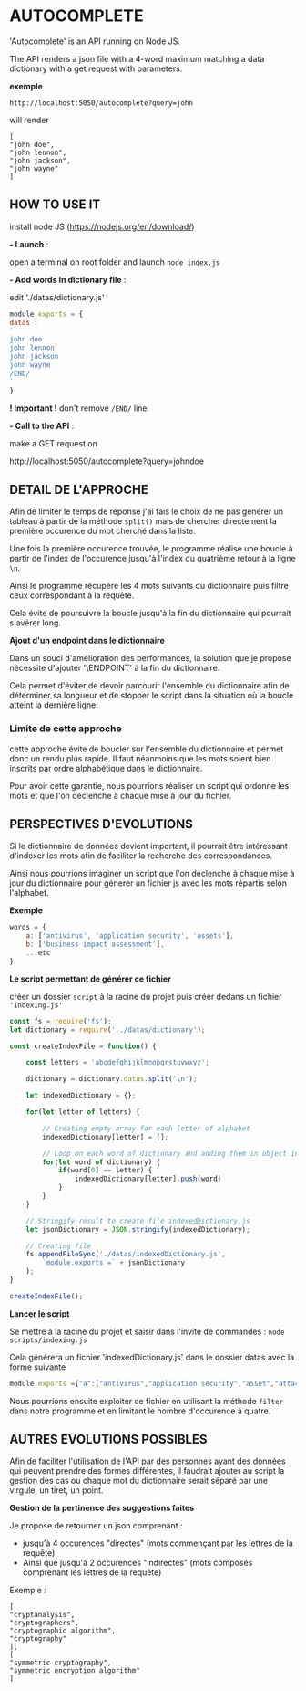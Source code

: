 # AUTOCOMPLETE

'Autocomplete' is an API running on Node JS.

The API renders a json file with a 4-word maximum matching a data dictionary with a get request with parameters.

**exemple**

`http://localhost:5050/autocomplete?query=john`

will render 

```
[
"john doe",
"john lennon",
"john jackson",
"john wayne"
]
```

## HOW TO USE IT

install node JS (https://nodejs.org/en/download/)

**- Launch** :

open a terminal on root folder and launch `node index.js`

**- Add words in dictionary file** : 

edit './datas/dictionary.js'

```js
module.exports = {
datas :
`
john doe
john lennon
john jackson
john wayne
/END/
`
}
```

**! Important !** don't remove `/END/` line

**- Call to the API** : 

make a GET request on 

http://localhost:5050/autocomplete?query=johndoe

## DETAIL DE L'APPROCHE

Afin de limiter le temps de réponse j'ai fais le choix de ne pas générer un tableau à partir de la méthode `split()` mais de chercher directement la première occurence du mot cherché dans la liste.

Une fois la première occurence trouvée, le programme réalise une boucle à partir de l'index de l'occurence jusqu'à l'index du quatrième retour à la ligne `\n`.

Ainsi le programme récupère les 4 mots suivants du dictionnaire puis filtre ceux correspondant à la requête.

Cela évite de poursuivre la boucle jusqu'à la fin du dictionnaire qui pourrait s'avérer long.

**Ajout d'un endpoint dans le dictionnaire**

Dans un souci d'amélioration des performances, la solution que je propose nécessite d'ajouter '\ENDPOINT\' à la fin du dictionnaire.

Cela permet d'éviter de devoir parcourir l'ensemble du dictionnaire afin de déterminer sa longueur et de stopper le script dans la situation où la boucle atteint la dernière ligne.

### Limite de cette approche
cette approche évite de boucler sur l'ensemble du dictionnaire et permet donc un rendu plus rapide.
Il faut néanmoins que les mots soient bien inscrits par ordre alphabétique dans le dictionnaire.

Pour avoir cette garantie, nous pourrions réaliser un script qui ordonne les mots et que l'on déclenche à chaque mise à jour du fichier.

## PERSPECTIVES D'EVOLUTIONS

Si le dictionnaire de données devient important, il pourrait être intéressant d'indexer les mots afin de faciliter la recherche des correspondances.

Ainsi nous pourrions imaginer un script que l'on déclenche à chaque mise à jour du dictionnaire pour génerer un fichier js avec les mots répartis selon l'alphabet.

**Exemple**

```js
words = {
    a: ['antivirus', 'application security', 'assets'],
    b: ['business impact assessment'],
    ...etc
}
```

**Le script permettant de générer ce fichier**

créer un dossier `script` à la racine du projet puis créer dedans un fichier `'indexing.js'`

```js
const fs = require('fs');
let dictionary = require('../datas/dictionary');

const createIndexFile = function() {

    const letters = 'abcdefghijklmnopqrstuvwxyz';

    dictionary = dictionary.datas.split('\n');

    let indexedDictionary = {};

    for(let letter of letters) {

        // Creating empty array for each letter of alphabet
        indexedDictionary[letter] = [];

        // Loop on each word of dictionary and adding them in object indexedDictionary
        for(let word of dictionary) {
            if(word[0] == letter) {
                indexedDictionary[letter].push(word)
            }
        }
    }

    // Stringify result to create file indexedDictionary.js
    let jsonDictionary = JSON.stringify(indexedDictionary);

    // Creating file
    fs.appendFileSync('./datas/indexedDictionary.js',
        `module.exports =` + jsonDictionary
    );
}

createIndexFile();
```

**Lancer le script**

Se mettre à la racine du projet et saisir dans l'invite de commandes : `node scripts/indexing.js`

Cela générera un fichier 'indexedDictionary.js' dans le dossier datas avec la forme suivante
```js
module.exports ={"a":["antivirus","application security","asset","attack surface","authorization"],"b":["business impact assessment"],"c":["cloud computing","computer network defense analysis","computer network defense infrastructure support","computer security incident","cryptanalysis","cryptographers","cryptographic algorithm","cryptography","cryptology"],"d":["data breach","data integrity","data leakage"],"e":[],"f":[],"g":[],"h":["hacker","hash value","hashing"],"i":[],"j":[],"k":["key","keylogger"],"l":[],"m":["malicious code","malware"],"n":[],"o":[],"p":[],"q":[],"r":[],"s":["symmetric cryptography","symmetric encryption algorithm"],"t":[],"u":[],"v":[],"w":[],"x":[],"y":[],"z":[]}
```

Nous pourrions ensuite exploiter ce fichier en utilisant la méthode `filter` dans notre programme et en limitant le nombre d'occurence à quatre.

## AUTRES EVOLUTIONS POSSIBLES

Afin de faciliter l'utilisation de l'API par des personnes ayant des données qui peuvent prendre des formes différentes, il faudrait ajouter au script la gestion des cas ou chaque mot du dictionnaire serait séparé par une virgule, un tiret, un point.

**Gestion de la pertinence des suggestions faites**

Je propose de retourner un json comprenant :

- jusqu'à 4 occurences "directes" (mots commençant par les lettres de la requête)
- Ainsi que jusqu'à 2 occurences "indirectes" (mots composés comprenant les lettres de la requête)

Exemple :

```
[
"cryptanalysis",
"cryptographers",
"cryptographic algorithm",
"cryptography"
],
[
"symmetric cryptography",
"symmetric encryption algorithm"
]
```
